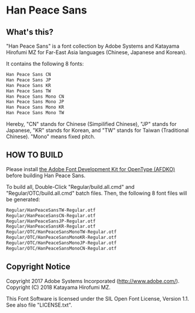 # Han Peace Sans

## What's this?

"Han Peace Sans" is a font collection by Adobe Systems and Katayama Hirofumi MZ for Far-East Asia languages (Chinese, Japanese and Korean).

It contains the following 8 fonts:

```txt
Han Peace Sans CN
Han Peace Sans JP
Han Peace Sans KR
Han Peace Sans TW
Han Peace Sans Mono CN
Han Peace Sans Mono JP
Han Peace Sans Mono KR
Han Peace Sans Mono TW
```

Hereby, "CN" stands for Chinese (Simpilified Chinese), "JP" stands for Japanese, "KR" stands for Korean, and "TW" stands for Taiwan (Traditional Chinese).
"Mono" means fixed pitch.

## HOW TO BUILD

Please install [the Adobe Font Development Kit for OpenType (AFDKO)](https://www.adobe.com/devnet/opentype/afdko.html) before building Han Peace Sans.

To build all, Double-Click "Regular/build.all.cmd" and "Regular/OTC/build.all.cmd" batch files. Then, the following 8 font files will be generated:

```txt
Regular/HanPeaceSansTW-Regular.otf
Regular/HanPeaceSansCN-Regular.otf
Regular/HanPeaceSansJP-Regular.otf
Regular/HanPeaceSansKR-Regular.otf
Regular/OTC/HanPeaceSansMonoTW-Regular.otf
Regular/OTC/HanPeaceSansMonoKR-Regular.otf
Regular/OTC/HanPeaceSansMonoJP-Regular.otf
Regular/OTC/HanPeaceSansMonoCN-Regular.otf
```

## Copyright Notice

Copyright 2017 Adobe Systems Incorporated (http://www.adobe.com/).
Copyright (C) 2018 Katayama Hirofumi MZ.

This Font Software is licensed under the SIL Open Font License, Version 1.1. See also file "LICENSE.txt".

